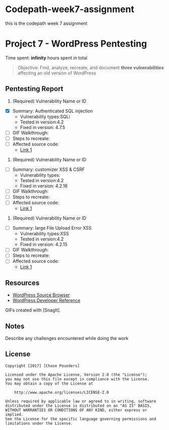 # Codepath-week7-assignment
this is the codepath week 7 assignment
# Project 7 - WordPress Pentesting

Time spent: **infinity** hours spent in total

> Objective: Find, analyze, recreate, and document **three vulnerabilities** affecting an old version of WordPress

## Pentesting Report

1. (Required) Vulnerability Name or ID
  - [x] Summary: Authenticated SQL injection
    - Vulnerability types:SQLi
    - Tested in version:4.2
    - Fixed in version: 4.7.5
  - [ ] GIF Walkthrough: 
  - [ ] Steps to recreate: 
  - [ ] Affected source code:
    - [Link 1](https://core.trac.wordpress.org/browser/tags/version/src/source_file.php)
1. (Required) Vulnerability Name or ID
  - [ ] Summary: customizer XSS & CSRF
    - Vulnerability types:
    - Tested in version:4.2
    - Fixed in version: 4.2.16
  - [ ] GIF Walkthrough: 
  - [ ] Steps to recreate: 
  - [ ] Affected source code:
    - [Link 1](https://core.trac.wordpress.org/browser/tags/version/src/source_file.php)
1. (Required) Vulnerability Name or ID
  - [ ] Summary: large File Upload Error XSS
    - Vulnerability types:XSS
    - Tested in version:4.2
    - Fixed in version: 4.2.15
  - [ ] GIF Walkthrough: 
  - [ ] Steps to recreate: 
  - [ ] Affected source code:
    - [Link 1](https://core.trac.wordpress.org/browser/tags/version/src/source_file.php)


## Resources

- [WordPress Source Browser](https://core.trac.wordpress.org/browser/)
- [WordPress Developer Reference](https://developer.wordpress.org/reference/)

GIFs created with [SnagIt].

## Notes

Describe any challenges encountered while doing the work

## License

    Copyright [2017] [Chase Pounders]

    Licensed under the Apache License, Version 2.0 (the "License");
    you may not use this file except in compliance with the License.
    You may obtain a copy of the License at

        http://www.apache.org/licenses/LICENSE-2.0

    Unless required by applicable law or agreed to in writing, software
    distributed under the License is distributed on an "AS IS" BASIS,
    WITHOUT WARRANTIES OR CONDITIONS OF ANY KIND, either express or implied.
    See the License for the specific language governing permissions and
    limitations under the License.
